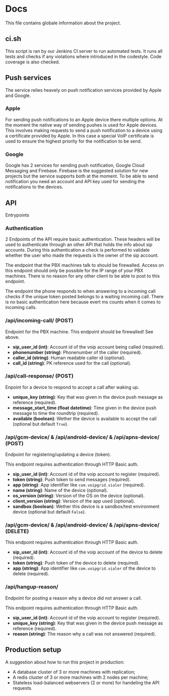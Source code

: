 # Docs
This file contains globale information about the project.

## ci.sh
This script is ran by our Jenkins CI server to run automated tests. It runs
all tests and checks if any violations where introduced in the codestyle. Code
coverage is also checked.

## Push services
The service relies heavely on push notification services provided by Apple and Google.

### Apple
For sending push notifications to an Apple device there multiple options. At
the moment the native way of sending pushes is used for Apple devices. This
involves making requests to send a push notification to a device using a
certificate provided by Apple. In this case a special VoIP certificate is
used to ensure the highest priority for the notification to be send.

### Google
Google has 2 services for sending push notification, Google Cloud Messaging and Firebase.
Firebase is the suggested solution for new projects but the service supports both at the moment.
To be able to send notification you need an account and API key used for sending the notifications
to the devices.

## API
Entrypoints

### Authentication
2 Endpoints of the API require basic authentication. These headers will
be used to authenticate through an other API that holds the info about
sip accounts. During this authentication a check is performed to validate
whether the user who made the requests is the owner of the sip account.

The endpoint that the PBX machines talk to should be firewalled. Access on
this endpoint should only be possible for the IP range of your PBX machines.
There is no reason for any other client to be able to post to this endpoint.

The endpoint the phone responds to when answering to a incoming call checks if
the unique token posted belongs to a waiting incoming call. There is no basic
authentication here because evert ms counts when it comes to incoming calls.

### /api/incoming-call/ (POST)
Endpoint for the PBX machine. This endpoint should be firewalled! See above.

 * **sip_user_id (int)**: Account id of the voip account being called (required).
 * **phonenumber (string)**: Phonenumber of the caller (required).
 * **caller_id (string)**: Human readable caller id (optional).
 * **call_id (string)**: PK reference used for the call (optional).

### /api/call-response/ (POST)
Enpoint for a device to respond to accept a call after waking up.

 * **unique_key (string)**: Key that was given in the device push message as reference (required).
 * **message_start_time (float datetime)**: Time given in the device push message to time the roundtrip (required).
 * **available (boolean)**: Wether the device is available to accept the call (optional but default `True`).

### /api/gcm-device/ & /api/android-device/ & /api/apns-device/ (POST)
Endpoint for registering/updating a device (token).

This endpoint requires authentication through HTTP Basic auth.

 * **sip_user_id (int)**: Account id of the voip account to register (required).
 * **token (string)**: Push token to send messages (required).
 * **app (string)**: App identifier like `com.voipgrid.vialer` (required).
 * **name (string)**: Name of the device (optional).
 * **os_version (string)**: Version of the OS on the device (optional).
 * **client_version (string)**: Version of the app used (optional).
 * **sandbox (boolean)**: Wether this device is a sandbox/test environment device (optional but default `False`).

### /api/gcm-device/ & /api/android-device/ & /api/apns-device/ (DELETE)

This endpoint requires authentication through HTTP Basic auth.

 * **sip_user_id (int)**: Account id of the voip account of the device to delete (required).
 * **token (string)**: Push token of the device to delete (required).
 * **app (string)**: App identifier like `com.voipgrid.vialer` of the device to delete (required).

### /api/hangup-reason/
Endpoint for posting a reason why a device did not answer a call.

This endpoint requires authentication through HTTP Basic auth.

 * **sip_user_id (int)**: Account id of the voip account to register (required).
 * **unique_key (string)**: Key that was given in the device push message as reference (required).
 * **reason (string)**: The reason why a call was not answered (required).

## Production setup
A suggestion about how to run this project in production:

 * A database cluster of 3 or more machines with replication;
 * A redis cluster of 3 or more machines with 2 nodes per machine;
 * Stateless load-balanced webservers (2 or more) for handeling the API requests.
